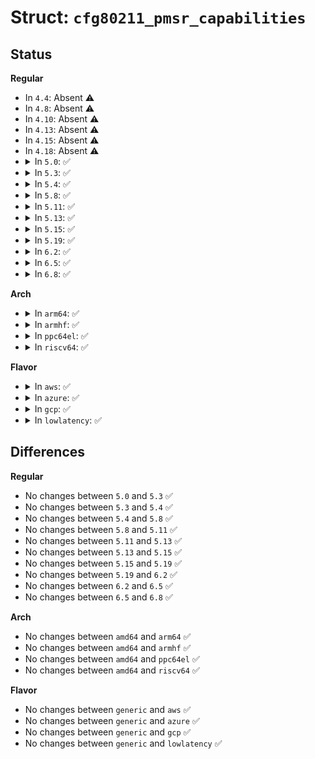 # Struct: <code>cfg80211_pmsr_capabilities</code>

## Status
<b>Regular</b>
<ul>
<li>
In <code>4.4</code>: Absent ⚠️
</li>
<li>
In <code>4.8</code>: Absent ⚠️
</li>
<li>
In <code>4.10</code>: Absent ⚠️
</li>
<li>
In <code>4.13</code>: Absent ⚠️
</li>
<li>
In <code>4.15</code>: Absent ⚠️
</li>
<li>
In <code>4.18</code>: Absent ⚠️
</li>
<li>
<details>
<summary>In <code>5.0</code>: ✅</summary>

```c
struct cfg80211_pmsr_capabilities {
    unsigned int max_peers;
    u8 report_ap_tsf;
    u8 randomize_mac_addr;
    struct (anon) ftm;
};
```
</details>
</li>
<li>
<details>
<summary>In <code>5.3</code>: ✅</summary>

```c
struct cfg80211_pmsr_capabilities {
    unsigned int max_peers;
    u8 report_ap_tsf;
    u8 randomize_mac_addr;
    struct (anon) ftm;
};
```
</details>
</li>
<li>
<details>
<summary>In <code>5.4</code>: ✅</summary>

```c
struct cfg80211_pmsr_capabilities {
    unsigned int max_peers;
    u8 report_ap_tsf;
    u8 randomize_mac_addr;
    struct (anon) ftm;
};
```
</details>
</li>
<li>
<details>
<summary>In <code>5.8</code>: ✅</summary>

```c
struct cfg80211_pmsr_capabilities {
    unsigned int max_peers;
    u8 report_ap_tsf;
    u8 randomize_mac_addr;
    struct (anon) ftm;
};
```
</details>
</li>
<li>
<details>
<summary>In <code>5.11</code>: ✅</summary>

```c
struct cfg80211_pmsr_capabilities {
    unsigned int max_peers;
    u8 report_ap_tsf;
    u8 randomize_mac_addr;
    struct (anon) ftm;
};
```
</details>
</li>
<li>
<details>
<summary>In <code>5.13</code>: ✅</summary>

```c
struct cfg80211_pmsr_capabilities {
    unsigned int max_peers;
    u8 report_ap_tsf;
    u8 randomize_mac_addr;
    struct (anon) ftm;
};
```
</details>
</li>
<li>
<details>
<summary>In <code>5.15</code>: ✅</summary>

```c
struct cfg80211_pmsr_capabilities {
    unsigned int max_peers;
    u8 report_ap_tsf;
    u8 randomize_mac_addr;
    struct (anon) ftm;
};
```
</details>
</li>
<li>
<details>
<summary>In <code>5.19</code>: ✅</summary>

```c
struct cfg80211_pmsr_capabilities {
    unsigned int max_peers;
    u8 report_ap_tsf;
    u8 randomize_mac_addr;
    struct (anon) ftm;
};
```
</details>
</li>
<li>
<details>
<summary>In <code>6.2</code>: ✅</summary>

```c
struct cfg80211_pmsr_capabilities {
    unsigned int max_peers;
    u8 report_ap_tsf;
    u8 randomize_mac_addr;
    struct (anon) ftm;
};
```
</details>
</li>
<li>
<details>
<summary>In <code>6.5</code>: ✅</summary>

```c
struct cfg80211_pmsr_capabilities {
    unsigned int max_peers;
    u8 report_ap_tsf;
    u8 randomize_mac_addr;
    struct (anon) ftm;
};
```
</details>
</li>
<li>
<details>
<summary>In <code>6.8</code>: ✅</summary>

```c
struct cfg80211_pmsr_capabilities {
    unsigned int max_peers;
    u8 report_ap_tsf;
    u8 randomize_mac_addr;
    struct (anon) ftm;
};
```
</details>
</li>
</ul>
<b>Arch</b>
<ul>
<li>
<details>
<summary>In <code>arm64</code>: ✅</summary>

```c
struct cfg80211_pmsr_capabilities {
    unsigned int max_peers;
    u8 report_ap_tsf;
    u8 randomize_mac_addr;
    struct (anon) ftm;
};
```
</details>
</li>
<li>
<details>
<summary>In <code>armhf</code>: ✅</summary>

```c
struct cfg80211_pmsr_capabilities {
    unsigned int max_peers;
    u8 report_ap_tsf;
    u8 randomize_mac_addr;
    struct (anon) ftm;
};
```
</details>
</li>
<li>
<details>
<summary>In <code>ppc64el</code>: ✅</summary>

```c
struct cfg80211_pmsr_capabilities {
    unsigned int max_peers;
    u8 report_ap_tsf;
    u8 randomize_mac_addr;
    struct (anon) ftm;
};
```
</details>
</li>
<li>
<details>
<summary>In <code>riscv64</code>: ✅</summary>

```c
struct cfg80211_pmsr_capabilities {
    unsigned int max_peers;
    u8 report_ap_tsf;
    u8 randomize_mac_addr;
    struct (anon) ftm;
};
```
</details>
</li>
</ul>
<b>Flavor</b>
<ul>
<li>
<details>
<summary>In <code>aws</code>: ✅</summary>

```c
struct cfg80211_pmsr_capabilities {
    unsigned int max_peers;
    u8 report_ap_tsf;
    u8 randomize_mac_addr;
    struct (anon) ftm;
};
```
</details>
</li>
<li>
<details>
<summary>In <code>azure</code>: ✅</summary>

```c
struct cfg80211_pmsr_capabilities {
    unsigned int max_peers;
    u8 report_ap_tsf;
    u8 randomize_mac_addr;
    struct (anon) ftm;
};
```
</details>
</li>
<li>
<details>
<summary>In <code>gcp</code>: ✅</summary>

```c
struct cfg80211_pmsr_capabilities {
    unsigned int max_peers;
    u8 report_ap_tsf;
    u8 randomize_mac_addr;
    struct (anon) ftm;
};
```
</details>
</li>
<li>
<details>
<summary>In <code>lowlatency</code>: ✅</summary>

```c
struct cfg80211_pmsr_capabilities {
    unsigned int max_peers;
    u8 report_ap_tsf;
    u8 randomize_mac_addr;
    struct (anon) ftm;
};
```
</details>
</li>
</ul>

## Differences
<b>Regular</b>
<ul>
<li>
No changes between <code>5.0</code> and <code>5.3</code> ✅
</li>
<li>
No changes between <code>5.3</code> and <code>5.4</code> ✅
</li>
<li>
No changes between <code>5.4</code> and <code>5.8</code> ✅
</li>
<li>
No changes between <code>5.8</code> and <code>5.11</code> ✅
</li>
<li>
No changes between <code>5.11</code> and <code>5.13</code> ✅
</li>
<li>
No changes between <code>5.13</code> and <code>5.15</code> ✅
</li>
<li>
No changes between <code>5.15</code> and <code>5.19</code> ✅
</li>
<li>
No changes between <code>5.19</code> and <code>6.2</code> ✅
</li>
<li>
No changes between <code>6.2</code> and <code>6.5</code> ✅
</li>
<li>
No changes between <code>6.5</code> and <code>6.8</code> ✅
</li>
</ul>
<b>Arch</b>
<ul>
<li>
No changes between <code>amd64</code> and <code>arm64</code> ✅
</li>
<li>
No changes between <code>amd64</code> and <code>armhf</code> ✅
</li>
<li>
No changes between <code>amd64</code> and <code>ppc64el</code> ✅
</li>
<li>
No changes between <code>amd64</code> and <code>riscv64</code> ✅
</li>
</ul>
<b>Flavor</b>
<ul>
<li>
No changes between <code>generic</code> and <code>aws</code> ✅
</li>
<li>
No changes between <code>generic</code> and <code>azure</code> ✅
</li>
<li>
No changes between <code>generic</code> and <code>gcp</code> ✅
</li>
<li>
No changes between <code>generic</code> and <code>lowlatency</code> ✅
</li>
</ul>
